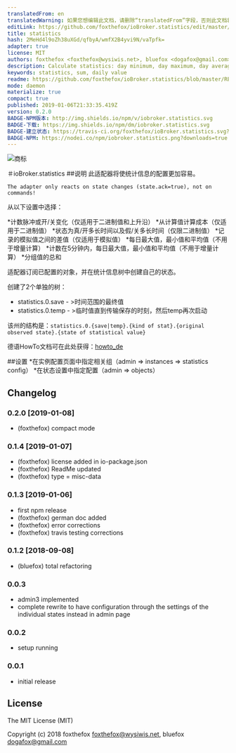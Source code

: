 ```yaml
---
translatedFrom: en
translatedWarning: 如果您想编辑此文档，请删除“translatedFrom”字段，否则此文档将再次自动翻译
editLink: https://github.com/foxthefox/ioBroker.statistics/edit/master//README.md
title: statistics
hash: 2MeHd4l9oZh38uXGd/qfbyA/wmfX2B4yvi9N/vaTpfk=
adapter: true
license: MIT
authors: foxthefox <foxthefox@wysiwis.net>, bluefox <dogafox@gmail.com>
description: Calculate statistics: day minimum, day maximum, day average, delta and so on for defined states
keywords: statistics, sum, daily value
readme: https://github.com/foxthefox/ioBroker.statistics/blob/master/README.md
mode: daemon
materialize: true
compact: true
published: 2019-01-06T21:33:35.419Z
version: 0.2.0
BADGE-NPM版本: http://img.shields.io/npm/v/iobroker.statistics.svg
BADGE-下载: https://img.shields.io/npm/dm/iobroker.statistics.svg
BADGE-建立状态: https://travis-ci.org/foxthefox/ioBroker.statistics.svg?branch=master
BADGE-NPM: https://nodei.co/npm/iobroker.statistics.png?downloads=true
---
```

![商标](zh-cn/adapterref/iobroker.statistics/../../../en/adapterref/iobroker.statistics/admin/statistics.png)


＃ioBroker.statistics
##说明
此适配器将使统计信息的配置更加容易。

`The adapter only reacts on state changes (state.ack=true), not on commands!`

从以下设置中选择：

*计数脉冲或开/关变化（仅适用于二进制值和上升沿）
*从计算值计算成本（仅适用于二进制值）
*状态为真/开多长时间以及假/关多长时间（仅限二进制值）
*记录的模拟值之间的差值（仅适用于模拟值）
*每日最大值，最小值和平均值（不用于增量计算）
*计数在5分钟内，每日最大值，最小值和平均值（不用于增量计算）
*分组值的总和

适配器订阅已配置的对象，并在统计信息树中创建自己的状态。

创建了2个单独的树：

* statistics.0.save  - >时间范围的最终值
* statistics.0.temp  - >临时值直到传输保存的时刻，然后temp再次启动

该州的结构是：`statistics.0.{save|temp}.{kind of stat}.{original observed state}.{state of statistical value}`

德语HowTo文档可在此处获得：[howto_de](./doc/howto_de.md)

##设置
*在实例配置页面中指定相关组（admin => instances => statistics config）
*在状态设置中指定配置（admin => objects）

## Changelog
### 0.2.0 [2019-01-08]
* (foxthefox) compact mode

### 0.1.4 [2019-01-07]
* (foxthefox) license added in io-package.json
* (foxthefox) ReadMe updated
* (foxthefox) type = misc-data

### 0.1.3 [2019-01-06]
* first npm release
* (foxthefox) german doc added
* (foxthefox) error corrections
* (foxthefox) travis testing corrections

### 0.1.2 [2018-09-08]
* (bluefox) total refactoring

### 0.0.3
* admin3 implemented
* complete rewrite to have configuration through the settings of the individual states instead in admin page

### 0.0.2
* setup running

### 0.0.1
* initial release

## License

The MIT License (MIT)

Copyright (c) 2018 foxthefox <foxthefox@wysiwis.net>,
                   bluefox <dogafox@gmail.com>